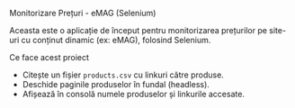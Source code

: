  Monitorizare Prețuri - eMAG (Selenium)

Aceasta este o aplicație de început pentru monitorizarea prețurilor pe site-uri cu conținut dinamic (ex: eMAG), folosind Selenium.

 Ce face acest proiect 

- Citește un fișier `products.csv` cu linkuri către produse.
- Deschide paginile produselor în fundal (headless).
- Afișează în consolă numele produselor și linkurile accesate.

